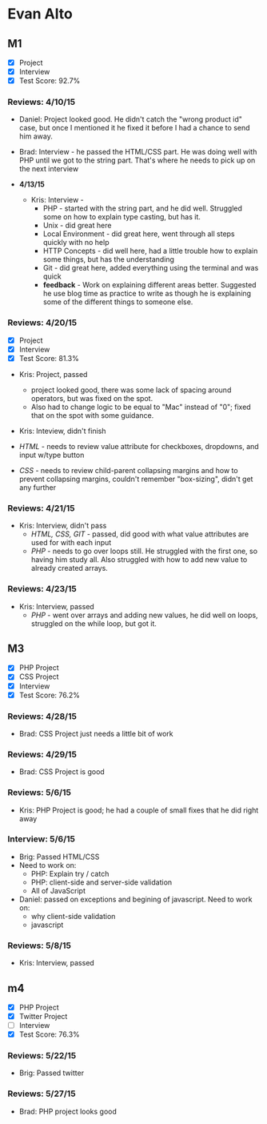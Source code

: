 # Evan Alto

## M1

- [x] Project
- [x] Interview
- [x] Test Score: 92.7%

### Reviews: 4/10/15
- Daniel: Project looked good. He didn't catch the "wrong product id" case, but once I mentioned it he fixed it before I had a chance to send him away. 
- Brad: Interview - he passed the HTML/CSS part. He was doing well with PHP until we got to the string part. That's where he needs to pick up on the next interview

- **4/13/15**
  - Kris: Interview - 
    - PHP - started with the string part, and he did well. Struggled some on how to explain type casting, but has it.
    - Unix - did great here
    - Local Environment - did great here, went through all steps quickly with no help
    - HTTP Concepts - did well here, had a little trouble how to explain some things, but has the understanding
    - Git - did great here, added everything using the terminal and was quick
    - **feedback** - Work on explaining different areas better. Suggested he use blog time as practice to write as though he is explaining some of the different things to someone else. 

### Reviews: 4/20/15

- [x] Project
- [x] Interview
- [x] Test Score: 81.3%

- Kris: Project, passed
  - project looked good, there was some lack of spacing around operators, but was fixed on the spot. 
  - Also had to change logic to be equal to "Mac" instead of "0"; fixed that on the spot with some guidance.

- Kris: Inteview, didn't finish
- *HTML* - needs to review value attribute for checkboxes, dropdowns, and input w/type button
- *CSS* - needs to review child-parent collapsing margins and how to prevent collapsing margins, couldn't remember "box-sizing", didn't get any further 

### Reviews: 4/21/15
- Kris: Interview, didn't pass
  - *HTML, CSS, GIT* - passed, did good with what value attributes are used for with each input
  - *PHP* - needs to go over loops still. He struggled with the first one, so having him study all. Also struggled with how to add new value to already created arrays.

### Reviews: 4/23/15
- Kris: Interview, passed
  - *PHP* - went over arrays and adding new values, he did well on loops, struggled on the while loop, but got it.


## M3

- [x] PHP Project
- [x] CSS Project
- [x] Interview
- [x] Test Score: 76.2%

### Reviews: 4/28/15
- Brad: CSS Project just needs a little bit of work

### Reviews: 4/29/15
- Brad: CSS Project is good

### Reviews: 5/6/15
- Kris: PHP Project is good; he had a couple of small fixes that he did right away

### Interview: 5/6/15
- Brig: Passed HTML/CSS
- Need to work on:
  - PHP: Explain try / catch
  - PHP: client-side and server-side validation
  - All of JavaScript
- Daniel: passed on exceptions and begining of javascript. Need to work on:
  - why client-side validation
  - javascript 

### Reviews: 5/8/15
- Kris: Interview, passed

## m4
- [x] PHP Project
- [x] Twitter Project
- [ ] Interview
- [x] Test Score: 76.3%

### Reviews: 5/22/15
- Brig: Passed twitter

### Reviews: 5/27/15
- Brad: PHP project looks good
